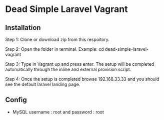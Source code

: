 # Dead Simple Laravel Vagrant


## Installation

Step 1: Clone or download zip from this respoitory.

Step 2: Open the folder in terminal. Example: cd dead-simple-laravel-vagrant

Step 3: Type in Vagrant up and press enter. The setup will be completed automatically through the inline and external provision script.

Step 4: Once the setup is completed browse 192.168.33.33 and you should see the default laravel landing page.


## Config

- MySQL username : root and password : root

